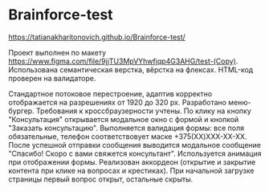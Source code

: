 # Brainforce-test

https://tatianakharitonovich.github.io/Brainforce-test/

Проект выполнен по макету https://www.figma.com/file/9jjTU3MpVYhwfjqp4G3AHG/test-(Copy).
Использована семантическая верстка, вёрстка на флексах.
HTML-код проверен на валидаторе.

Стандартное потоковое перестроение, адаптив корректно отображается на разрешениях от 1920 до 320 px.
Разработано меню-бургер.
Требования к кроссбраузерности учтены.
По клику на кнопку "Консультация" открывается модальное окно с формой и кнопкой "Заказать консультацию".
Выполняется валидация формы: все поля обязательные, телефон соответствовует маске +375(XX)XXX-XX-XX.
После успешной отправки сообщения выводится модальное сообщение "Спасибо! Скоро с вами свяжется консультант". Используется анимация при отображении формы.
Реализован аккордеон (открытие и закрытие контента при клике на вопросах и крестиках). При начальной загрузке страницы первый вопрос открыт, остальные скрыты.
